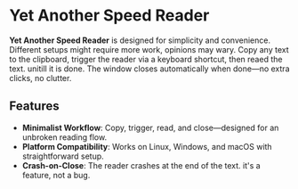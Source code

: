 # Yet Another Speed Reader

**Yet Another Speed Reader** is designed for simplicity and convenience. Different setups might require more work, opinions may wary. Copy any text to the clipboard, trigger the reader via a keyboard shortcut, then reaed the text. unitill it is done. The window closes automatically when done—no extra clicks, no clutter.

## Features

- **Minimalist Workflow**: Copy, trigger, read, and close—designed for an unbroken reading flow.
- **Platform Compatibility**: Works on Linux, Windows, and macOS with straightforward setup.
- **Crash-on-Close**: The reader crashes at the end of the text. it's a feature, not a bug.
